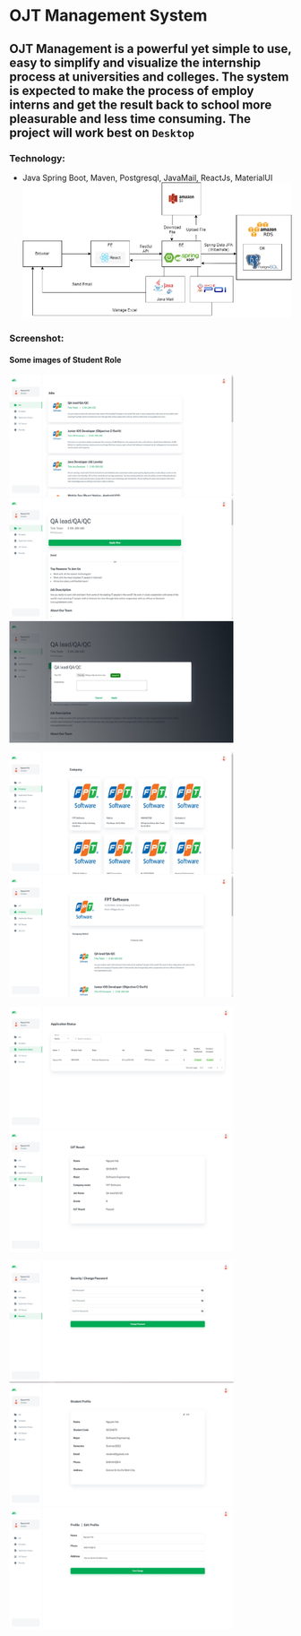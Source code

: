 # OJT Management System
## OJT Management is a powerful yet simple to use, easy to simplify and visualize the internship process at universities and colleges. The system is expected to make the process of employ interns and get the result back to school more pleasurable and less time consuming. The project will work best on `Desktop`
### Technology:
* Java Spring Boot, Maven, Postgresql, JavaMail, ReactJs, MaterialUI
![This is an image](https://github.com/peterndta/OJT-Management-System/blob/main/Screenshot/sys.png)

### Screenshot:
#### Some images of Student Role
<img src="https://github.com/peterndta/OJT-Management-System/blob/main/Screenshot/student-job-list.jpg" width="400" height="217" />&nbsp;<img src="https://github.com/peterndta/OJT-Management-System/blob/main/Screenshot/student-job-profile.jpg" width="400" height="217" />&nbsp;<img src="https://github.com/peterndta/OJT-Management-System/blob/main/Screenshot/student-apply.jpg" width="400" height="217" />

<img src="https://github.com/peterndta/OJT-Management-System/blob/main/Screenshot/student-company-list.jpg" width="400" height="217" />&nbsp;<img src="https://github.com/peterndta/OJT-Management-System/blob/main/Screenshot/student-company-profile.jpg" width="400" height="217" />

<img src="https://github.com/peterndta/OJT-Management-System/blob/main/Screenshot/student-confirm.jpg" width="400" height="217" />&nbsp;<img src="https://github.com/peterndta/OJT-Management-System/blob/main/Screenshot/student-ojt-result.jpg" width="400" height="217" />

<img src="https://github.com/peterndta/OJT-Management-System/blob/main/Screenshot/student-security.jpg" width="400" height="217" />&nbsp;<img src="https://github.com/peterndta/OJT-Management-System/blob/main/Screenshot/student-profile.jpg" width="400" height="217" />&nbsp;<img src="https://github.com/peterndta/OJT-Management-System/blob/main/Screenshot/student-edit-profile.jpg" width="400" height="217" />


